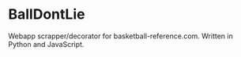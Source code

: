 BallDontLie
===========

Webapp scrapper/decorator for basketball-reference.com.  Written in Python and JavaScript.
